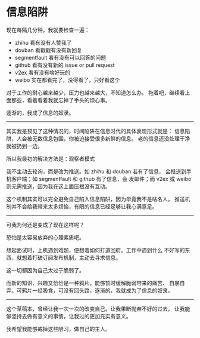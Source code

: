 # 信息陷阱

现在每隔几分钟，我就要检查一遍：

- zhihu     看有没有人赞我了
- douban    看戳戳有没有新回复
- segmentfault  看有没有可以回答的问题
- github    看有没有新的 issue or pull request
- v2ex      看有没有啥好玩的
- weibo     实在都看完了，没得看了，只好看这个

对于工作的耐心越来越少，压力也越来越大，不知道怎么办。
拖着吧，继续看上面那些，看着看着我就忘掉了手头的烦心事。

逐渐的，我成了信息的奴隶。

-----

其实我是预见了这种情况的，时间陷阱在信息时代的具体表现形式就是：
信息陷阱，人会被无数信息包围，你被迫接受很多新鲜的信息。
老的信息还没处理干净就被扔到一边。

所以我最初的解决方法是：观察者模式

我不主动去轮询，而是改为推送。如 zhihu 和 douban 若有了信息，
会推送到手机客户端；如 segmentfault 和 github 有了信息，会
发邮件；而 v2ex 或 weibo 则无需推送，因为我在这上面压根没有互动。

这个机制其实可以完全避免自己陷入信息陷阱，因为毕竟我不是啥名人，
推送机制并不会给我带来太多烦恼，有限的信息已经足够让我心满意足。

------

可我为何还是变成了现在这样呢？

恐怕是太容易放弃的心理素质吧。

想起面试时，上机遇到难题，便想着如何打道回府。工作中遇到什么
不好写的东西，就想着打破订阅发布机制，主动去寻求信息。

这一切都因为自己太过于脆弱了。

而新的知识、兴趣又恰恰是一种鸦片，能够暂时缓解脆弱带来的痛苦、
自暴自弃。可鸦片一经吸食，可没有回头路，逐渐的，我就成为了信息的奴隶。

-----

这个草稿本，曾经让我一次一次的改变自己。让我果断抛弃不好的过去，
让我能够坚持去做有意义的事情，让我过的更加充实有意义。

我希望我能够戒掉这些陋习，做自己的主人。
